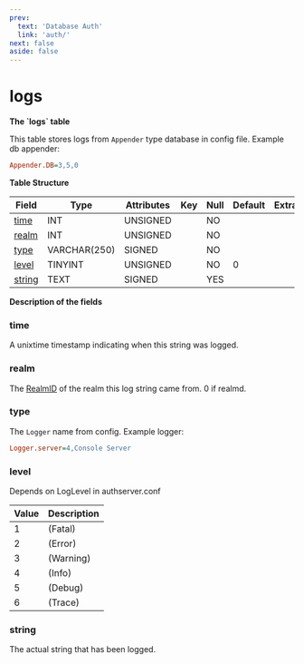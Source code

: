 ```yaml
---
prev:
  text: 'Database Auth'
  link: 'auth/'
next: false
aside: false
---
```


# logs

**The \`logs\` table**

This table stores logs from `Appender` type database in config file. Example db appender:

```ini
Appender.DB=3,5,0
```

**Table Structure**

| Field       | Type         | Attributes | Key | Null | Default | Extra | Comment |
| ----------- | ------------ | ---------- | --- | ---- | ------- | ----- | ------- |
| [time][1]   | INT          | UNSIGNED   |     | NO   |         |       |         |
| [realm][2]  | INT          | UNSIGNED   |     | NO   |         |       |         |
| [type][3]   | VARCHAR(250) | SIGNED     |     | NO   |         |       |         |
| [level][4]  | TINYINT      | UNSIGNED   |     | NO   | 0       |       |         |
| [string][5] | TEXT         | SIGNED     |     | YES  |         |       |         |

[1]: #time
[2]: #realm
[3]: #type
[4]: #level
[5]: #string

**Description of the fields**

### time

A unixtime timestamp indicating when this string was logged.

### realm

The [RealmID](realmlist#id) of the realm this log string came from. 0 if realmd.

### type

The `Logger` name from config. Example logger:

```ini
Logger.server=4,Console Server
```

### level

Depends on LogLevel in authserver.conf

| Value | Description |
| ----- | ----------- |
| 1     | (Fatal)     |
| 2     | (Error)     |
| 3     | (Warning)   |
| 4     | (Info)      |
| 5     | (Debug)     |
| 6     | (Trace)     |

### string

The actual string that has been logged.
